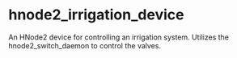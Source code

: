 # hnode2_irrigation_device
An HNode2 device for controlling an irrigation system.  Utilizes the hnode2_switch_daemon to control the valves.
